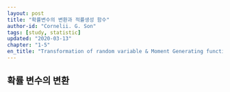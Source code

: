 ```yaml
---
layout: post
title: "확률변수의 변환과 적률생성 함수"
author-id: "Cornelii. G. Son"
tags: [study, statistic]
updated: "2020-03-13"
chapter: "1-5"
en_title: "Transformation of random variable & Moment Generating function"
---
```


## 확률 변수의 변환
